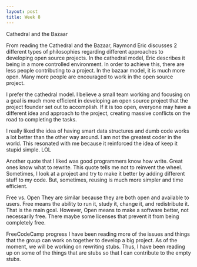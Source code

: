 ```yaml
---
layout: post
title: Week 8
---
```


Cathedral and the Bazaar

From reading the Cathedral and the Bazaar, Raymond Eric discusses 2 different types of philosophies regarding
different approaches to developing open source projects.
In the cathedral model, Eric describes it being in a more controlled environment.  In order to achieve this,
there are less people contributing to a project.
In the bazaar model, it is much more open.  Many more people are encouraged to work in the open source project.

I prefer the cathedral model.  I believe a small team working and focusing on a goal is much more efficient in
developing an open source project that the project founder set out to accomplish.  If it is too open, everyone
may have a different idea and approach to the project, creating massive conflicts on the road to completing the
tasks.

I really liked the idea of having smart data structures and dumb code works a lot better than the other way around.
I am not the greatest coder in the world.  This resonated with me because it reinforced the idea of keep it stupid simple.
LOL

Another quote that I liked was good programmers know how write. Great ones know what to rewrite.
This quote tells me not to reinvent the wheel.  Sometimes, I look at a project and try to make it better by adding
different stuff to my code.  But, sometimes, reusing is much more simpler and time efficient.

Free vs. Open
They are similar because they are both open and available to users.
Free means the ability to run it, study it, change it, and redistribute it.  That is the main goal.
However, Open means to make a software better, not necessarily free.  There maybe some licenses that prevent it from
being completely free.

FreeCodeCamp progress
I have been reading more of the issues and things that the group can work on together to develop a big project.
As of the moment, we will be working on rewriting stubs.  Thus, I have been reading up on some of the things that
are stubs so that I can contribute to the empty stubs.
